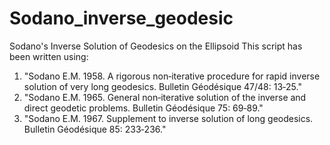 # Sodano_inverse_geodesic
Sodano's Inverse Solution of Geodesics on the Ellipsoid
This script has been written using: 
1. "Sodano E.M. 1958. A rigorous non‐iterative procedure for rapid inverse solution of very long geodesics. Bulletin Géodésique 47/48: 13‐25."
2. "Sodano E.M. 1965. General non‐iterative solution of the inverse and direct geodetic problems. Bulletin Géodésique 75: 69‐89."
3. "Sodano E.M. 1967. Supplement to inverse solution of long geodesics. Bulletin Géodésique 85: 233‐236."
